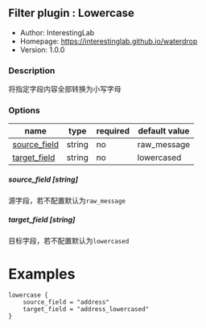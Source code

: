 ## Filter plugin : Lowercase

* Author: InterestingLab
* Homepage: https://interestinglab.github.io/waterdrop
* Version: 1.0.0

### Description

将指定字段内容全部转换为小写字母

### Options

| name | type | required | default value |
| --- | --- | --- | --- |
| [source_field](#source_field-string) | string | no | raw_message |
| [target_field](#target_field-string) | string | no | lowercased |

##### source_field [string]

源字段，若不配置默认为`raw_message`

##### target_field [string]

目标字段，若不配置默认为`lowercased`

# Examples

```
lowercase {
    source_field = "address"
    target_field = "address_lowercased"
}
```
